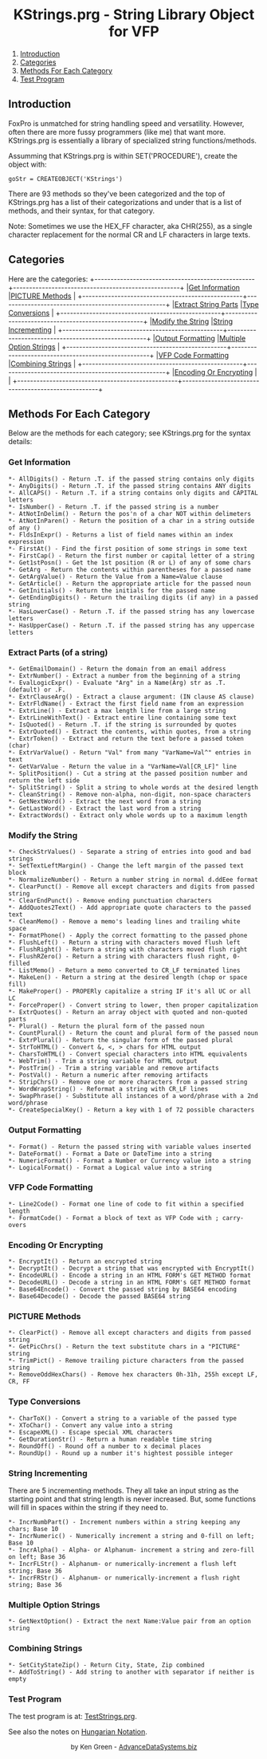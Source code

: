 # <center>KStrings.prg - String Library Object for VFP</center>

1. [Introduction](#introduction)
2. [Categories](#categories)
3. [Methods For Each Category](#methods-for-each-category)
4. [Test Program](#test-program)

## Introduction

FoxPro is unmatched for string handling speed and versatility. However, often there are more fussy programmers (like me) that want more. KStrings.prg is essentially a library of specialized string functions/methods.

Assumming that KStrings.prg is within SET('PROCEDURE'), create the object with:
```foxpro
goStr = CREATEOBJECT('KStrings')
```

There are 93 methods so they've been categorized and the top of KStrings.prg has a list of their categorizations and under that is a list of methods, and their syntax,
for that category.

Note: Sometimes we use the HEX_FF character, aka CHR(255), as a single character replacement for the normal CR and LF characters in large texts.

## Categories
Here are the categories:
+--------------------------------------------------+----------------------------------------------------+
|[Get Information](#get-information)               |[PICTURE Methods](#picture-methods)                 |
+--------------------------------------------------+----------------------------------------------------+
|[Extract String Parts](#extract-string-parts)     |[Type Conversions](#type-conversions)               |
+--------------------------------------------------+----------------------------------------------------+
|[Modify the String](#modify-the-string)           |[String Incrementing](#string-incrementing)         |
+--------------------------------------------------+----------------------------------------------------+
|[Output Formatting](#output-formatting)           |[Multiple Option Strings](#multiple-option-strings) |
+--------------------------------------------------+----------------------------------------------------+
|[VFP Code Formatting](#vfp-code-formatting)       |[Combining Strings](#combining-strings)             |
+--------------------------------------------------+----------------------------------------------------+
|[Encoding Or Encrypting](#encoding-or-encrypting) |                                                    |
+--------------------------------------------------+----------------------------------------------------+


## Methods For Each Category

Below are the methods for each category; see KStrings.prg for the syntax details:

### Get Information
```foxpro
*- AllDigits() - Return .T. if the passed string contains only digits
*- AnyDigits() - Return .T. if the passed string contains ANY digits
*- AllCAPS() - Return .T. if a string contains only digits and CAPITAL letters
*- IsNumber() - Return .T. if the passed string is a number
*- AtNotInDelim() - Return the pos'n of a char NOT within delimeters
*- AtNotInParen() - Return the position of a char in a string outside of any ()
*- FldsInExpr() - Returns a list of field names within an index expression
*- FirstAt() - Find the first position of some strings in some text
*- FirstCap() - Return the first number or capital letter of a string
*- Get1stPosn() - Get the 1st position (R or L) of any of some chars
*- GetArg - Return the contents within parentheses for a passed name
*- GetArgValue() - Return the Value from a Name=Value clause
*- GetArticle() - Return the appropriate article for the passed noun
*- GetInitials() - Return the initials for the passed name
*- GetEndingDigits() - Return the trailing digits (if any) in a passed string
*- HasLowerCase() - Return .T. if the passed string has any lowercase letters
*- HasUpperCase() - Return .T. if the passed string has any uppercase letters
```

### Extract Parts (of a string)
```foxpro
*- GetEmailDomain() - Return the domain from an email address
*- ExtrNumber() - Extract a number from the beginning of a string
*- EvalLogicExpr() - Evaluate "Arg" in a Name(Arg) str as .T. (default) or .F.
*- ExtrClauseArg() - Extract a clause argument: (IN clause AS clause)
*- ExtrFldName() - Extract the first field name from an expression
*- ExtrLine() - Extract a max length line from a large string
*- ExtrLineWithText() - Extract entire line containing some text
*- IsQuoted() - Return .T. if the string is surrounded by quotes
*- ExtrQuoted() - Extract the contents, within quotes, from a string
*- ExtrToken() - Extract and return the text before a passed token (char)
*- ExtrVarValue() - Return "Val" from many "VarName=Val^" entries in text
*- GetVarValue - Return the value in a "VarName=Val[CR_LF]" line
*- SplitPosition() - Cut a string at the passed position number and return the left side
*- SplitString() - Split a string to whole words at the desired length
*- CleanString() - Remove non-alpha, non-digit, non-space characters
*- GetNextWord() - Extract the next word from a string
*- GetLastWord() - Extract the last word from a string
*- ExtractWords() - Extract only whole words up to a maximum length
```

### Modify the String
```foxpro
*- CheckStrValues() - Separate a string of entries into good and bad strings
*- SetTextLeftMargin() - Change the left margin of the passed text block
*- NormalizeNumber() - Return a number string in normal d.ddEee format
*- ClearPunct() - Remove all except characters and digits from passed string
*- ClearEndPunct() - Remove ending punctuation characters
*- AddQuotes2Text() - Add appropriate quote characters to the passed text
*- CleanMemo() - Remove a memo's leading lines and trailing white space
*- FormatPhone() - Apply the correct formatting to the passed phone
*- FlushLeft() - Return a string with characters moved flush left
*- FlushRight() - Return a string with characters moved flush right
*- FlushRZero() - Return a string with characters flush right, 0-filled
*- ListMemo() - Return a memo converted to CR_LF terminated lines
*- MakeLen() - Return a string at the desired length (chop or space fill)
*- MakeProper() - PROPERly capitalize a string IF it's all UC or all LC
*- ForceProper() - Convert string to lower, then proper capitalization
*- ExtrQuotes() - Return an array object with quoted and non-quoted parts
*- Plural() - Return the plural form of the passed noun
*- CountPlural() - Return the count and plural form of the passed noun
*- ExtrPlural() - Return the singular form of the passed plural
*- StrToHTML() - Convert &, <, > chars for HTML output
*- CharsToHTML() - Convert special characters into HTML equivalents
*- WebTrim() - Trim a string variable for HTML output
*- PostTrim() - Trim a string variable and remove artifacts
*- PostVal() - Return a numeric after removing artifacts
*- StripChrs() - Remove one or more characters from a passed string
*- WordWrapString() - Reformat a string with CR_LF lines
*- SwapPhrase() - Substitute all instances of a word/phrase with a 2nd word/phrase
*- CreateSpecialKey() - Return a key with 1 of 72 possible characters
```

### Output Formatting
```foxpro
*- Format() - Return the passed string with variable values inserted
*- DateFormat() - Format a Date or DateTime into a string
*- NumericFormat() - Format a Number or Currency value into a string
*- LogicalFormat() - Format a Logical value into a string
```

### VFP Code Formatting
```foxpro
*- Line2Code() - Format one line of code to fit within a specified length
*- FormatCode() - Format a block of text as VFP Code with ; carry-overs
```

### Encoding Or Encrypting
```foxpro
*- EncryptIt() - Return an encrypted string
*- DecryptIt() - Decrypt a string that was encrypted with EncryptIt()
*- EncodeURL() - Encode a string in an HTML FORM's GET METHOD format
*- DecodeURL() - Decode a string in an HTML FORM's GET METHOD format
*- Base64Encode() - Convert the passed string by BASE64 encoding
*- Base64Decode() - Decode the passed BASE64 string
```

### PICTURE Methods
```foxpro
*- ClearPict() - Remove all except characters and digits from passed string
*- GetPicChrs() - Return the text substitute chars in a "PICTURE" string
*- TrimPict() - Remove trailing picture characters from the passed string
*- RemoveOddHexChars() - Remove hex characters 0h-31h, 255h except LF, CR, FF
```

### Type Conversions
```foxpro
*- CharToX() - Convert a string to a variable of the passed type
*- XToChar() - Convert any value into a string
*- EscapeXML() - Escape special XML characters
*- GetDurationStr() - Return a human readable time string
*- RoundOff() - Round off a number to x decimal places
*- RoundUp() - Round up a number it's hightest possible integer
```

### String Incrementing
There are 5 incrementing methods.  They all take an input string as the starting point and that string length is never increased.  But, some functions will fill in spaces within the string if they need to.
```foxpro
*- IncrNumbPart() - Increment numbers within a string keeping any chars; Base 10
*- IncrNumeric() - Numerically increment a string and 0-fill on left; Base 10
*- IncrAlpha() - Alpha- or Alphanum- increment a string and zero-fill on left; Base 36
*- IncrFLStr() - Alphanum- or numerically-increment a flush left string; Base 36
*- IncrFRStr() - Alphanum- or numerically-increment a flush right string; Base 36
```

### Multiple Option Strings
```foxpro
*- GetNextOption() - Extract the next Name:Value pair from an option string
```

### Combining Strings
```foxpro
*- SetCityStateZip() - Return City, State, Zip combined
*- AddToString() - Add string to another with separator if neither is empty
```

### Test Program
The test program is at: [TestStrings.prg](./StringTests/TestStrings.prg).
<br>

See also the notes on [Hungarian Notation](./HungarianNotation.md).
<br>

<font size="2"><center>
by Ken Green - [AdvanceDataSystems.biz](http://AdvanceDataSystems.biz)
</center></font>